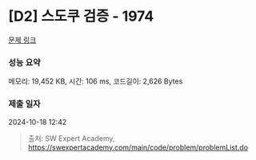 # [D2] 스도쿠 검증 - 1974 

[문제 링크](https://swexpertacademy.com/main/code/problem/problemDetail.do?contestProbId=AV5Psz16AYEDFAUq) 

### 성능 요약

메모리: 19,452 KB, 시간: 106 ms, 코드길이: 2,626 Bytes

### 제출 일자

2024-10-18 12:42



> 출처: SW Expert Academy, https://swexpertacademy.com/main/code/problem/problemList.do